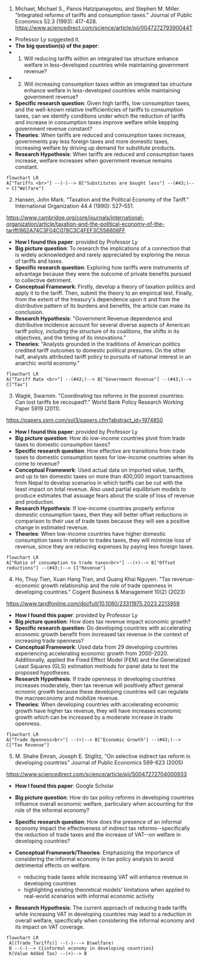1. Michael, Michael S., Panos Hatzipanayotou, and Stephen M. Miller. "Integrated reforms of tariffs and consumption taxes." Journal of Public Economics 52.3 (1993): 417-428. 
https://www.sciencedirect.com/science/article/pii/004727279390044T
 - Professor Ly suggested it.
 - **The big question(s) of the paper**:
 - 1. Will reducing tariffs  within an integrated tax structure enhance welfare in less-developed countries while maintaining government revenue?
 - 2. Will increasing consumption taxes within an integrated tax structure enhance welfare in less-developed countries while maintaining government revenue?
 - **Specific research question**: Given high tariffs, low consumption taxes, and the well-known relative inefficienticies of tariffs to consumption taxes, can we identify conditions under which the reduction of tariffs and increase in consumption taxes improve welfare while kepping government revenue constant?
 - **Theories**: When tariffs are reduced and consumption taxes increase, governments pay less foreign taxes and more domestic taxes, increasing welfare by driving up demand for substitute products. 
 - **Research Hypothesis**: When tariffs are reduced and consumption taxes increase, welfare increases when government revenue remains constant. 

```mermaid
flowchart LR
A["Tariffs <br>"] --(-)--> B["Substitutes are bought less"] --(#43;)--> C["Welfare"]
```


2. Hansen, John Mark. “Taxation and the Political Economy of the Tariff.” International Organization 44.4 (1990): 527–551.

https://www.cambridge.org/core/journals/international-organization/article/taxation-and-the-political-economy-of-the-tariff/862A74C3F04C078C3C4FEF3C556606FF

-  **How I found this paper**: provided by Professor Ly
-  **Big picture question**: To research the implications of a connection that is widely acknowledged and rarely appreciated by exploring the nexus of tariffs and taxes.
- **Specific research question**: Exploring how tariffs were instruments of advantage because they were the outcome of private benefits pursued to collective detriment.
- **Conceptual Framework**: Firstly, develop a theory of taxation politics and apply it to the tariff. Then, submit the theory to an empirical test. Finally, from the extent of the treasury's dependence upon it and from the distributive pattern of its burdens and benefits, the article can make its conclusion.
- **Research Hypothesis**: "Government Revenue dependence and distributive incidence account for several diverse aspects of American tariff policy, including the structure of its coalitions, the shifts in its objectives, and the timing of its innovations."
- **Theories**: "Analysts grounded in the traditions of American politics credited tariff outcomes to domestic political pressures. On the other half, analysts attributed tariff policy to pursuits of national interest in an anarchic world economy."

```mermaid
flowchart LR
A["Tariff Rate <br>"] --(#43;)--> B["Government Revenue"] --(#43;)--> C["Tax"]
```


3. Waglé, Swarnim. "Coordinating tax reforms in the poorest countries: Can lost tariffs be recouped?." World Bank Policy Research Working Paper 5919 (2011).

https://papers.ssrn.com/sol3/papers.cfm?abstract_id=1974850

-  **How I found this paper**: provided by Professor Ly
-  **Big picture question**: How do low-income countries pivot from trade taxes to domestic consumption taxes? 
- **Specific research question**: How effective are transitions from trade taxes to domestic consumption taxes for low-income countries when its come to revenue?
- **Conceptual Framework**: Used actual data on imported value, tariffs, and up to ten domestic taxes on more than 400,000 import transactions from Nepal to develop scenarios in which tariffs can be cut with the least impact on total revenue. Also used partial equilibrium models to produce estimates that assuage fears about the scale of loss of revenue and production.
- **Research Hypothesis**: If low-income countries properly enforce domestic consumption taxes, then they will better offset reductions in comparison to their use of trade taxes because they will see a positive change in estimated revenue. 
- **Theories**: When low-income countries have higher domestic consumption taxes in relation to trades taxes, they will minimize loss of revenue, since they are reducing expenses by paying less foreign taxes.  


```mermaid
flowchart LR
A["Ratio of consumption to trade taxes<br>"] --(+)--> B["Offset reductions"] --(#43;)--> C["Revenue"]
```


4. Ho, Thuy Tien, Xuan Hang Tran, and Quang Khai Nguyen. "Tax revenue-economic growth relationship and the role of trade openness in developing countries." Cogent Business & Management 10(2) (2023)

https://www.tandfonline.com/doi/full/10.1080/23311975.2023.2213959

-  **How I found this paper**: provided by Professor Ly
-  **Big picture question**: How does tax revenue impact economic growth?
- **Specific research question**: Do developing countries with accelerating economic growth benefit from increased tax revenue in the context of increasing trade openness?
- **Conceptual Framework**: Used data from 29 developing countries experiencing accelerating economic growth from 2000-2020. Additionally, applied the Fixed Effect Model (FEM) and the Generalized Least Squares (GLS) estimation methods for panel data to test the proposed hypotheses.
- **Research Hypothesis**: If trade openness in developing countries increases moderately, then tax revenue will positively affect general ecnomic growth because these developing countries will can regulate the macroeconomy and mobilize revenue.
- **Theories**: When developing countries with accelerating economic growth have higher tax revenue, they will have increases economic growth which can be increased by a moderate increase in trade openness.

```mermaid
flowchart LR
A["Trade Openness<br>"] --(+)--> B["Economic Growth"] --(#43;)--> C["Tax Revenue"]
```

5. M. Shahe Emran, Joseph E. Stiglitz, "On selective indirect tax reform in developing countries" Journal of Public Economics 599-623 (2005)

https://www.sciencedirect.com/science/article/pii/S0047272704000933

-  **How I found this paper**: Google Scholar
-  **Big picture question**: How do tax policy reforms in developing countries influence overall economic welfare, particulary when accounting for the role of the informal economy?
- **Specific research question**: How does the presence of an informal economy impact the effectiveness of indirect tax reforms--specifically the reduction of trade taxes and the increase of VAT--on welfare in developing countries?
- **Conceptual Framework/Theories**: Emphasizing the importance of considering the informal economy in tax policy analysis to avoid detrimental effects on welfare.

  - reducing trade taxes while increasing VAT will enhance revenue in developing countries
  - highlighting existing theoretical models' limitations when applied to real-world scenarios with informal economic activity
- **Research Hypothesis**: The current approach of reducing trade tariffs while increasing VAT in developing countries may lead to a reduction in overall welfare, specifically when considering the informal economy and its impact on VAT coverage.

 ```mermaid
flowchart LR
  A[(Trade_Tariffs)] --(-)---> B(welfare)
  B --(-)--> C{informal economy in developing countries}
  K(Value Added Tax) --(+)--> B
```
